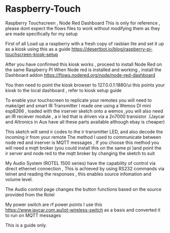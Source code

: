 # Raspberry-Touch
Raspberry Touchscreen , Node Red Dashboard
This is only for reference , please dont expect the flows files to work without modifying them as they are made specifically for my setup

First of all Load up a raspberry with a fresh copy of rasbian lite and set it up as a kiosk using this as a guide
https://desertbot.io/blog/raspberry-pi-touchscreen-kiosk-setup

After you have confirmed this kiosk works , proceed to install Node Red on the same Raspberry PI
When Node red is installed and working , install the Dashboard addon 
https://flows.nodered.org/node/node-red-dashboard

You then need to point the kiosk browser to 127.0.0.1:1880/ui
this points your kiosk to the local dashboard , refer to kiosk setup guide

To enable your touchscreen to replicate your remotes you will need to make/get and smart IR Transmitter
I made one using a Wemos DI mini esp8266 , loaded with the irserver sketch onto a wemos ,you will also need an IR reciever module , a ir led 
that is driven via a 2n7000 transistor .(Jaycar and Altronics in Aus have all these parts available although ebay is cheaper)

This sketch will send ir codes to the ir transmitter LED, and also decode the incoming ir from your remote
The method I used  to communicate between node red and irserver is MQTT messages , If you choose this method you will need a mqtt broker (you could install this on the same pi )and point the ir server and node red to the mqtt broker by changing the sketch to suit 

My Audio System (ROTEL 1500 series) have the capability of control via direct ethernet connection , This is achieved by using RS232 commands via
telnet and reading the responses , this enables source infomation and volume level.

The Audio control page changes the button functions based on the source provided from the Rotel

My power switch are rf power points 
I use this https://www.jaycar.com.au/iot-wireless-switch as a basis and converted it to run on MQTT messages

This is a guide only.







